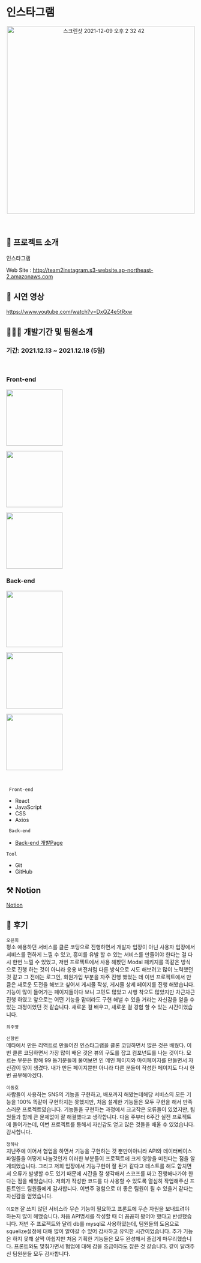 # 인스타그램

<p align="center"><img width="500"  alt="스크린샷 2021-12-09 오후 2 32 42" src="https://sightmap.co.kr/wp-content/uploads/sites/2/2021/05/instagram.jpg">
 </p>

</br>

## 🤷 프로젝트 소개

 <p> 인스타그램 </p>
  
  Web Site : http://team2instagram.s3-website.ap-northeast-2.amazonaws.com
</br>

## 🎥 시연 영상

https://www.youtube.com/watch?v=DxQZ4e5tRxw<br>

## 🧑🏼‍💻 개발기간 및 팀원소개

### 기간: 2021.12.13 ~ 2021.12.18 (5일)

</br>

### Front-end

   <p><a href="https://github.com/eundol0519" target="_blank"><img width="150"  src="https://img.shields.io/static/v1?label=React&message=오은희&color=61dafb&style=for-the-badge&>"/></a></p>
   <p><a href="https://github.com/cwd3469" target="_blank"><img width="150"  src="https://img.shields.io/static/v1?label=React&message=최주영&color=61dafb&style=for-the-badge&>"/></a></p>
   <p><a href="https://github.com/ssinking91" target="_blank"><img width="150"  src="https://img.shields.io/static/v1?label=React&message=신항민&color=61dafb&style=for-the-badge&>"/></a></p>
   
  
### Back-end
<p><a href="https://github.com/TnIoP" target="_blank"><img width="150"  src="https://img.shields.io/static/v1?label=Node.js&message=이동호&color=08CE5D&style=for-the-badge&>"/></a></p>
   <p><a href="https://github.com/hana-j" target="_blank"><img width="150"  src="https://img.shields.io/static/v1?label=Node.js&message=정하나&color=08CE5D&style=for-the-badge&>"/></a></p>
   <p><a href="https://github.com/doyeon8621" target="_blank"><img width="150"  src="https://img.shields.io/static/v1?label=Node.js&message=이도연&color=08CE5D&style=for-the-badge&>"/></a></p>

</br>

<code> Front-end </code>

- React
- JavaScript
- CSS
- Axios

<code> Back-end </code>

- [Back-end 개발Page](https://github.com/TnIoP/BE_instagram_clone.git)

<code>Tool</code>

- Git
- GitHub

## ⚒️ Notion

[Notion](https://www.notion.so/ccfb34c041e444b29d05923414f38cbe?v=b548d83b8ded4c05b882023e3af88e90)

## 📝 후기

<code>오은희</code><br> 평소 애용하던 서비스를 클론 코딩으로 진행하면서 개발자 입장이 아닌 사용자 입장에서 서비스를 편하게 느낄 수 있고, 흥미를 유발 할 수 있는 서비스를 만들어야 한다는 걸 다시 한번 느낄 수 있었고, 저번 프로젝트에서 사용 해봤던 Modal 패키지를 똑같은 방식으로 진행 하는 것이 아니라 응용 버전처럼 다른 방식으로 시도 해보려고 많이 노력했던 것 같고 그 전에는 로그인, 회원가입 부분을 자주 진행 했었는 데 이번 프로젝트에서 만큼은 새로운 도전을 해보고 싶어서 게시물 작성, 게시물 상세 페이지를 진행 해봤습니다. 기능이 많이 들어가는 페이지들이다 보니 고민도 많았고 시행 착오도 많았지만 차근차근 진행 하였고 앞으로는 어떤 기능을 맡더라도 구현 해낼 수 있을 거라는 자신감을 얻을 수 있는 과정이었던 것 같습니다. 새로운 걸 배우고, 새로운 걸 경험 할 수 있는 시간이었습니다.

<code>최주영</code><br>

<code>신항민</code><br>메타에서 만든 리액트로 만들어진 인스타그램을 클론 코딩하면서 많은 것은 배웠다. 이번 클론 코딩하면서 가장 많이 배운 것은 뷰의 구도를 잡고 컴포넌트를 나눈 것이다. 모르는 부분은 항해 99 동기분들께 물어보면 인 메인 페이지와 마이페이지를 만들면서 자신감이 많이 생겼다. 내가 만든 페이지뿐만 아니라 다른 분들이 작성한 페이지도 다시 한번 공부해야겠다.

<code>이동호</code><br> 사람들이 사용하는 SNS의 기능을 구현하고, 배포까지 해봤는데해당 서비스의 모든 기능을 100% 똑같이 구현하지는 못했지만, 처음 설계한 기능들은 모두 구현을 해서 만족스러운 프로젝트였습니다. 기능들을 구현하는 과정에서 크고작은 오류들이 있었지만, 팀원들과 함께 큰 문제없이 잘 해결했다고 생각합니다. 다음 주부터 6주간 실전 프로젝트에 들어가는데, 이번 프로젝트를 통해서 자신감도 얻고 많은 것들을 배울 수 있었습니다. 감사합니다.

<code>정하나</code><br> 지난주에 이어서 협업을 하면서 기능을 구현하는 것 뿐만이아니라 API와 데이터베이스 파일들을 어떻게 나눌것인가 이러한 부분들이 프로젝트에 크게 영향을 미친다는 점을 알게되었습니다. 그리고 저희 입장에서 기능구현이 잘 된거 같다고 테스트를 해도 합치면서 오류가 발생할 수도 있기 때문에 시간을 잘 생각해서 스코프를 짜고 진행해나가야 한다는 점을 배웠습니다. 저희가 작성한 코드를 다 사용할 수 있도록 열심히 작업해주신 프론트엔드 팀원들에게 감사합니다. 이번주 경험으로 더 좋은 팀원이 될 수 있을거 같다는 자신감을 얻었습니다.

<code>이도연</code> 잘 쓰지 않던 서비스라 무슨 기능이 필요하고 프론트에 무슨 자원을 보내드려야 하는지 많이 헤맸습니다. 처음 API명세를 작성할 때 더 꼼꼼히 봤어야 했다고 반성했습니다. 저번 주 프로젝트와 달리 db를 mysql로 사용하였는데, 팀원들의 도움으로 squelize설정에 대해 많이 알아갈 수 있어 감사하고 유익한 시간이었습니다. 추가 기능은 하지 못해 살짝 아쉽지만 처음 기획한 기능들은 모두 완성해서 즐겁게 마무리했습니다. 프론트와도 맟춰가면서 협업에 대해 감을 조금이라도 잡은 것 같습니다. 같이 달려주신 팀원분들 모두 감사합니다.
